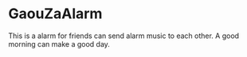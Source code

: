 GaouZaAlarm
===========

This is a alarm for friends can send alarm music to each other. A good morning can make a good day.
